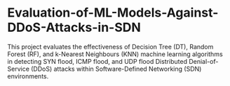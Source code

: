 # Evaluation-of-ML-Models-Against-DDoS-Attacks-in-SDN
This project evaluates the effectiveness of Decision Tree (DT), Random Forest (RF), and k-Nearest Neighbours (KNN) machine learning algorithms in detecting SYN flood, ICMP flood, and UDP flood Distributed Denial-of-Service (DDoS) attacks within Software-Defined Networking (SDN) environments. 
